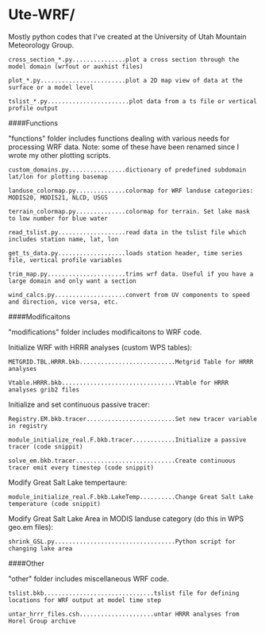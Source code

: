 Ute-WRF/
==============

Mostly python codes that I've created at the University of Utah Mountain Meteorology Group.

    cross_section_*.py...............plot a cross section through the model domain (wrfout or auxhist files)
    
    plot_*.py........................plot a 2D map view of data at the surface or a model level
    
    tslist_*.py.......................plot data from a ts file or vertical profile output
    


####Functions

"functions" folder includes functions dealing with various needs for processing WRF data. Note: some of these have been renamed since I wrote my other plotting scripts.

    custom_domains.py................dictionary of predefined subdomain lat/lon for plotting basemap
    
    landuse_colormap.py..............colormap for WRF landuse categories: MODIS20, MODIS21, NLCD, USGS
    
    terrain_colormap.py..............colormap for terrain. Set lake mask to low number for blue water
    
    read_tslist.py...................read data in the tslist file which includes station name, lat, lon
    
    get_ts_data.py...................loads station header, time series file, vertical profile variables
    
    trim_map.py......................trims wrf data. Useful if you have a large domain and only want a section
    
    wind_calcs.py....................convert from UV components to speed and direction, vice versa, etc.

####Modificaitons

"modifications" folder includes modificaitons to WRF code.

  Initialize WRF with HRRR analyses (custom WPS tables):
  
    METGRID.TBL.HRRR.bkb...........................Metgrid Table for HRRR analyses
    
    Vtable.HRRR.bkb................................Vtable for HRRR analyses grib2 files
    
    
  Initialize and set continuous passive tracer:
  
    Registry.EM.bkb.tracer.........................Set new tracer variable in registry
    
    module_initialize_real.F.bkb.tracer............Initialize a passive tracer (code snippit)
    
    solve_em.bkb.tracer............................Create continuous tracer emit every timestep (code snippit)
    
  Modify Great Salt Lake tempertaure:
  
    module_initialize_real.F.bkb.LakeTemp..........Change Great Salt Lake temperature (code snippit)
    
  Modify Great Salt Lake Area in MODIS landuse category (do this in WPS geo.em files):
  
    shrink_GSL.py..................................Python script for changing lake area
    
####Other

"other" folder includes miscellaneous WRF code.
    
    tslist.bkb...............................tslist file for defining locations for WRF output at model time step
    
    untar_hrrr_files.csh.....................untar HRRR analyses from Horel Group archive

